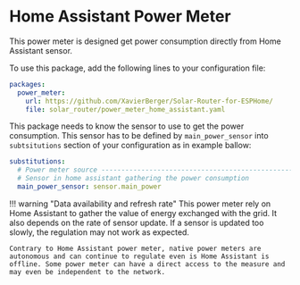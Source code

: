 # Home Assistant Power Meter

This power meter is designed get power consumption directly from Home Assistant sensor.

To use this package, add the following lines to your configuration file:

```yaml linenums="1"
packages:
  power_meter:
    url: https://github.com/XavierBerger/Solar-Router-for-ESPHome/
    file: solar_router/power_meter_home_assistant.yaml
```

This package needs to know the sensor to use to get the power consumption. This sensor has to be defined by `main_power_sensor` into `subtsitutions` section of your configuration as in example ballow:

```yaml linenums="1"
substitutions:
  # Power meter source -----------------------------------------------------------
  # Sensor in home assistant gathering the power consumption
  main_power_sensor: sensor.main_power
```
!!! warning "Data availability and refresh rate"
    This power meter rely on Home Assistant to gather the value of energy exchanged with the grid. It also depends on the rate of sensor update. If a sensor is updated too slowly, the regulation may not work as expected.

    Contrary to Home Assistant power meter, native power meters are autonomous and can continue to regulate even is Home Assistant is offline. Some power meter can have a direct access to the measure and may even be independent to the network.
